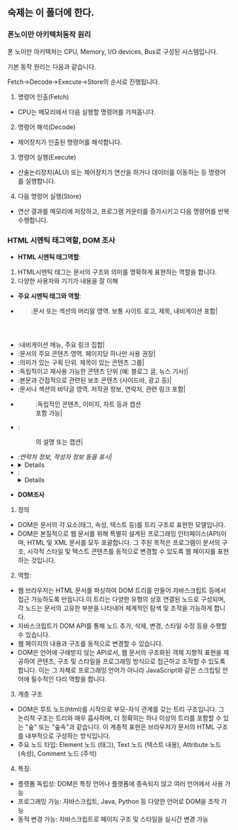 ## 숙제는 이 폴더에 한다.

### 폰노이만 아키텍처동작 원리

폰 노이만 아키택처는 CPU, Memory, I/O devices, Bus로 구성된 시스템입니다.

기본 동작 원리는 다음과 같습니다.

Fetch->Decode->Execute->Store의 순서로 진행됩니다.
1. 명령어 인출(Fetch)
* CPU는 메모리에서 다음 실행할 명령어를 가져옵니다.
2. 명령어 해석(Decode)
* 제어장치가 인출된 명령어를 해석합니다.
3. 명령어 실행(Execute)
* 산술논리장치(ALU) 또는 제어장치가 연산을 하거나 데이터를 이동하는 등 명령어를 실행합니다.
4. 다음 명령어 실행(Store)
* 연산 결과를 메모리에 저장하고, 프로그램 카운터를 증가시키고 다음 명령어를 반복 수행합니다.

### HTML 시멘틱 태그역할, DOM 조사

* **HTML 시멘틱 태그역할**:
1. HTML시멘틱 태그는 문서의 구조와 의미를 명확하게 표현하는 역할을 합니다.
2. 다양한 사용자와 기기가 내용을 잘 이해

* **주요 시멘틱 태그와 역할**:
* <header>:문서 또는 섹션의 머리말 영역. 보통 사이트 로고, 제목, 내비게이션 포함|
* <nav>:내비게이션 메뉴, 주요 링크 집합|
* <main>:문서의 주요 콘텐츠 영역. 페이지당 하나만 사용 권장|
* <section>:의미가 있는 구획 단위. 제목이 있는 콘텐츠 그룹|
* <article>:독립적이고 재사용 가능한 콘텐츠 단위 (예: 블로그 글, 뉴스 기사)|
* <aside>:본문과 간접적으로 관련된 보조 콘텐츠 (사이드바, 광고 등)|
* <footer>:문서나 섹션의 바닥글 영역. 저작권 정보, 연락처, 관련 링크 포함|
* <figure>:독립적인 콘텐츠, 이미지, 차트 등과 캡션 <figcaption> 포함 가능|
* <figcaption>:<figure>의 설명 또는 캡션|
* <address>:연락처 정보, 작성자 정보 등을 표시|
* <details>:사용자가 펼쳐볼 수 있는 추가 정보 영역|
* <summary>:<details>의 제목 또는 요약 부분|

* **DOM조사**
1. 정의 
* DOM은 문서의 각 요소(태그, 속성, 텍스트 등)를 트리 구조로 표현한 모델입니다.
* DOM은 본질적으로 웹 문서를 위해 특별히 설계된 프로그래밍 인터페이스(API)이며, HTML 및 XML 문서를 모두 포괄합니다. 그 주된 목적은 프로그램이 문서의 구조, 시각적 스타일 및 텍스트 콘텐츠를 동적으로 변경할 수 있도록 웹 페이지를 표현하는 것입니다.   
2. 역할: 
* 웹 브라우저는 HTML 문서를 파싱하여 DOM 트리를 만들어 자바스크립트 등에서 접근 가능하도록 만듭니다.이 트리는 다양한 유형의 상호 연결된 노드로 구성되며, 각 노드는 문서의 고유한 부분을 나타내어 체계적인 탐색 및 조작을 가능하게 합니다.
* 자바스크립트가 DOM API를 통해 노드 추가, 삭제, 변경, 스타일 수정 등을 수행할 수 있습니다.
* 웹 페이지의 내용과 구조를 동적으로 변경할 수 있습니다.
* DOM은 언어에 구애받지 않는 API로서, 웹 문서의 구조화된 객체 지향적 표현을 제공하여 콘텐츠, 구조 및 스타일을 프로그래밍 방식으로 접근하고 조작할 수 있도록 합니다. 이는 그 자체로 프로그래밍 언어가 아니라 JavaScript와 같은 스크립팅 언어에 필수적인 다리 역할을 합니다.
3. 계층 구조
* DOM은 루트 노드(html)를 시작으로 부모-자식 관계를 갖는 트리 구조입니다. 그 논리적 구조는 트리와 매우 흡사하며, 더 정확히는 하나 이상의 트리를 포함할 수 있는 "숲" 또는 "숲속"과 같습니다. 이 계층적 표현은 브라우저가 문서의 HTML 구조를 내부적으로 구성하는 방식입니다.
* 주요 노드 타입: Element 노드 (태그), Text 노드 (텍스트 내용), Attribute 노드 (속성), Comment 노드 (주석)
4. 특징:
* 플랫폼 독립성: DOM은 특정 언어나 플랫폼에 종속되지 않고 여러 언어에서 사용 가능
* 프로그래밍 가능: 자바스크립트, Java, Python 등 다양한 언어로 DOM을 조작 가능
* 동적 변경 가능: 자바스크립트로 페이지 구조 및 스타일을 실시간 변경 가능